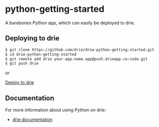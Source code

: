 # python-getting-started

A barebones Python app, which can easily be deployed to drie.

## Deploying to drie

```sh
$ git clone https://github.com/drie/drie-python-getting-started.git
$ cd drie-python-getting-started
$ git remote add drie your-app-name.app@push.drieapp.co:code.git
$ git push drie 

```
or

[Deploy to drie](http://master.drie-deployer.app.push.drieapp.co/deploy?git_repo_url=https://github.com/drie/drie-python-getting-started.git)

## Documentation

For more information about using Python on drie:

- [drie documentation](https://docs.drie.co/docs)
